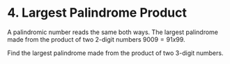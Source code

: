 # 4. Largest Palindrome Product

A palindromic number reads the same both ways. The largest palindrome made from the product of two 2-digit numbers $9009 = 91 x 99$.

Find the largest palindrome made from the product of two $3$-digit numbers.

